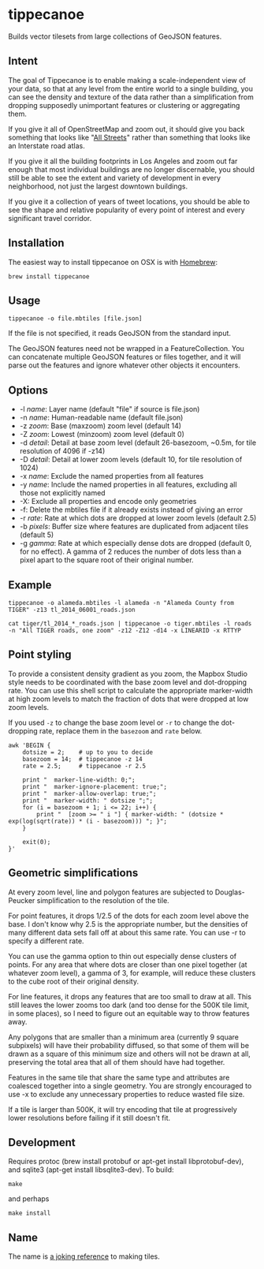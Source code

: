 tippecanoe
==========

Builds vector tilesets from large collections of GeoJSON features.

Intent
------

The goal of Tippecanoe is to enable making a scale-independent view of your data,
so that at any level from the entire world to a single building, you can see
the density and texture of the data rather than a simplification from dropping
supposedly unimportant features or clustering or aggregating them.

If you give it all of OpenStreetMap and zoom out, it should give you back
something that looks like "[All Streets](http://benfry.com/allstreets/map5.html)"
rather than something that looks like an Interstate road atlas.

If you give it all the building footprints in Los Angeles and zoom out
far enough that most individual buildings are no longer discernable, you
should still be able to see the extent and variety of development in every neighborhood,
not just the largest downtown buildings.

If you give it a collection of years of tweet locations, you should be able to
see the shape and relative popularity of every point of interest and every
significant travel corridor.

Installation
------------

The easiest way to install tippecanoe on OSX is with [Homebrew](http://brew.sh/):

    brew install tippecanoe

Usage
-----

    tippecanoe -o file.mbtiles [file.json]

If the file is not specified, it reads GeoJSON from the standard input.

The GeoJSON features need not be wrapped in a FeatureCollection.
You can concatenate multiple GeoJSON features or files together,
and it will parse out the features and ignore whatever other objects
it encounters.

Options
-------

 * -l <i>name</i>: Layer name (default "file" if source is file.json)
 * -n <i>name</i>: Human-readable name (default file.json)
 * -z <i>zoom</i>: Base (maxzoom) zoom level (default 14)
 * -Z <i>zoom</i>: Lowest (minzoom) zoom level (default 0)
 * -d <i>detail</i>: Detail at base zoom level (default 26-basezoom, ~0.5m, for tile resolution of 4096 if -z14)
 * -D <i>detail</i>: Detail at lower zoom levels (default 10, for tile resolution of 1024) 
 * -x <i>name</i>: Exclude the named properties from all features
 * -y <i>name</i>: Include the named properties in all features, excluding all those not explicitly named
 * -X: Exclude all properties and encode only geometries
 * -f: Delete the mbtiles file if it already exists instead of giving an error
 * -r <i>rate</i>: Rate at which dots are dropped at lower zoom levels (default 2.5)
 * -b <i>pixels</i>: Buffer size where features are duplicated from adjacent tiles (default 5)
 * -g <i>gamma</i>: Rate at which especially dense dots are dropped (default 0, for no effect). A gamma of 2 reduces the number of dots less than a pixel apart to the square root of their original number.

Example
-------

    tippecanoe -o alameda.mbtiles -l alameda -n "Alameda County from TIGER" -z13 tl_2014_06001_roads.json

    cat tiger/tl_2014_*_roads.json | tippecanoe -o tiger.mbtiles -l roads -n "All TIGER roads, one zoom" -z12 -Z12 -d14 -x LINEARID -x RTTYP

Point styling
-------------

To provide a consistent density gradient as you zoom, the Mapbox Studio style needs to be
coordinated with the base zoom level and dot-dropping rate. You can use this shell script to
calculate the appropriate marker-width at high zoom levels to match the fraction of dots
that were dropped at low zoom levels.

If you used <code>-z</code> to change the base zoom level or <code>-r</code> to change the
dot-dropping rate, replace them in the <code>basezoom</code> and <code>rate</code> below.

    awk 'BEGIN {
        dotsize = 2;    # up to you to decide
        basezoom = 14;  # tippecanoe -z 14
        rate = 2.5;     # tippecanoe -r 2.5

        print "  marker-line-width: 0;";
        print "  marker-ignore-placement: true;";
        print "  marker-allow-overlap: true;";
        print "  marker-width: " dotsize ";";
        for (i = basezoom + 1; i <= 22; i++) {
            print "  [zoom >= " i "] { marker-width: " (dotsize * exp(log(sqrt(rate)) * (i - basezoom))) "; }";
        }

        exit(0);
    }'

Geometric simplifications
-------------------------

At every zoom level, line and polygon features are subjected to Douglas-Peucker
simplification to the resolution of the tile.

For point features, it drops 1/2.5 of the dots for each zoom level above the base.
I don't know why 2.5 is the appropriate number, but the densities of many different
data sets fall off at about this same rate. You can use -r to specify a different rate.

You can use the gamma option to thin out especially dense clusters of points.
For any area that where dots are closer than one pixel together (at whatever zoom level),
a gamma of 3, for example, will reduce these clusters to the cube root of their original density.

For line features, it drops any features that are too small to draw at all.
This still leaves the lower zooms too dark (and too dense for the 500K tile limit,
in some places), so I need to figure out an equitable way to throw features away.

Any polygons that are smaller than a minimum area (currently 9 square subpixels) will
have their probability diffused, so that some of them will be drawn as a square of
this minimum size and others will not be drawn at all, preserving the total area that
all of them should have had together.

Features in the same tile that share the same type and attributes are coalesced
together into a single geometry. You are strongly encouraged to use -x to exclude
any unnecessary properties to reduce wasted file size.

If a tile is larger than 500K, it will try encoding that tile at progressively
lower resolutions before failing if it still doesn't fit.

Development
-----------

Requires protoc (brew install protobuf or apt-get install libprotobuf-dev),
and sqlite3 (apt-get install libsqlite3-dev). To build:

    make

and perhaps

    make install

Name
----

The name is [a joking reference](http://en.wikipedia.org/wiki/Tippecanoe_and_Tyler_Too) to making tiles.
